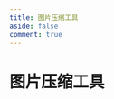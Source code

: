 ```yaml
---
title: 图片压缩工具
aside: false
comment: true
---
```


# 图片压缩工具

<!-- 引入 Vue 和 Element Plus 的样式和脚本 -->
<link rel="stylesheet" href="https://unpkg.com/element-plus/dist/index.css">
<script src="https://unpkg.com/vue@3/dist/vue.global.js"></script>
<script src="https://unpkg.com/element-plus"></script>

<!-- 引入静态资源 -->
<script src="/js/imgc.bundle.js"></script>
<script src="/js/imgc.main.js"></script>

<script setup>
import ImgCompress from '/.vitepress/theme/components/imgc.vue';
</script>

<ImgCompress />
